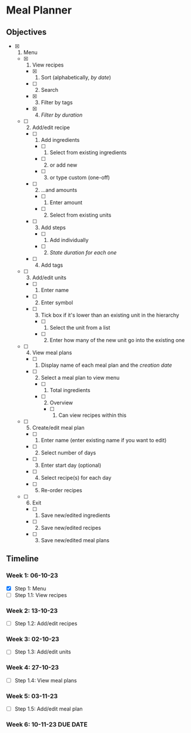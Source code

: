 # Meal Planner

## Objectives

- [x] 1. Menu
    - [x] 1. View recipes
        - [x] 1. Sort (alphabetically, _by date_)
        - [ ] 2. Search
        - [x] 3. Filter by tags
        - [x] 4. *Filter by duration*
    - [ ] 2. Add/edit recipe
        - [ ] 1. Add ingredients
            - [ ] 1. Select from existing ingredients
            - [ ] 2. or add new
            - [ ] 3. or type custom (one-off)
        - [ ] 2. ...and amounts
            - [ ] 1. Enter amount
            - [ ] 2. Select from existing units
        - [ ] 3. Add steps
            - [ ] 1. Add individually
            - [ ] 2. _State duration for each one_
        - [ ] 4. Add tags
    - [ ] 3. Add/edit units
        - [ ] 1. Enter name
        - [ ] 2. Enter symbol
        - [ ] 3. Tick box if it's lower than an existing unit in the hierarchy
            - [ ] 1. Select the unit from a list
            - [ ] 2. Enter how many of the new unit go into the existing one
    - [ ] 4. View meal plans
        - [ ] 1. Display name of each meal plan and the _creation date_
        - [ ] 2. Select a meal plan to view menu
            - [ ] 1. Total ingredients
            - [ ] 2. Overview
                - [ ] 1. Can view recipes within this
    - [ ] 5. Create/edit meal plan
        - [ ] 1. Enter name (enter existing name if you want to edit)
        - [ ] 2. Select number of days
        - [ ] 3. Enter start day (optional)
        - [ ] 4. Select recipe(s) for each day
        - [ ] 5. Re-order recipes
    - [ ] 6. Exit
        - [ ] 1. Save new/edited ingredients
        - [ ] 2. Save new/edited recipes
        - [ ] 3. Save new/edited meal plans

## Timeline

### Week 1: 06-10-23

- [x] Step 1: Menu
- [ ] Step 1.1: View recipes

### Week 2: 13-10-23

- [ ] Step 1.2: Add/edit recipes

### Week 3: 02-10-23

- [ ] Step 1.3: Add/edit units

### Week 4: 27-10-23

- [ ] Step 1.4: View meal plans

### Week 5: 03-11-23

- [ ] Step 1.5: Add/edit meal plan

### Week 6: 10-11-23 **DUE DATE**
